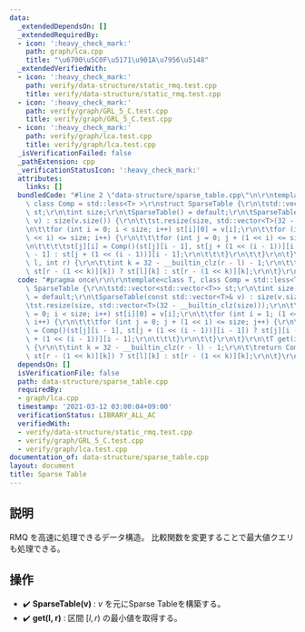 ```yaml
---
data:
  _extendedDependsOn: []
  _extendedRequiredBy:
  - icon: ':heavy_check_mark:'
    path: graph/lca.cpp
    title: "\u6700\u5C0F\u5171\u901A\u7956\u5148"
  _extendedVerifiedWith:
  - icon: ':heavy_check_mark:'
    path: verify/data-structure/static_rmq.test.cpp
    title: verify/data-structure/static_rmq.test.cpp
  - icon: ':heavy_check_mark:'
    path: verify/graph/GRL_5_C.test.cpp
    title: verify/graph/GRL_5_C.test.cpp
  - icon: ':heavy_check_mark:'
    path: verify/graph/lca.test.cpp
    title: verify/graph/lca.test.cpp
  _isVerificationFailed: false
  _pathExtension: cpp
  _verificationStatusIcon: ':heavy_check_mark:'
  attributes:
    links: []
  bundledCode: "#line 2 \"data-structure/sparse_table.cpp\"\n\r\ntemplate<class T,\
    \ class Comp = std::less<T> >\r\nstruct SparseTable {\r\n\tstd::vector<std::vector<T>>\
    \ st;\r\n\tint size;\r\n\tSparseTable() = default;\r\n\tSparseTable(const std::vector<T>&\
    \ v) : size(v.size()) {\r\n\t\tst.resize(size, std::vector<T>(32 - __builtin_clz(size)));\r\
    \n\t\tfor (int i = 0; i < size; i++) st[i][0] = v[i];\r\n\t\tfor (int i = 1; (1\
    \ << i) <= size; i++) {\r\n\t\t\tfor (int j = 0; j + (1 << i) <= size; j++) {\r\
    \n\t\t\t\tst[j][i] = Comp()(st[j][i - 1], st[j + (1 << (i - 1))][i - 1]) ? st[j][i\
    \ - 1] : st[j + (1 << (i - 1))][i - 1];\r\n\t\t\t}\r\n\t\t}\r\n\t}\r\n\tT get(int\
    \ l, int r) {\r\n\t\tint k = 32 - __builtin_clz(r - l) - 1;\r\n\t\treturn Comp()(st[l][k],\
    \ st[r - (1 << k)][k]) ? st[l][k] : st[r - (1 << k)][k];\r\n\t}\r\n};\n"
  code: "#pragma once\r\n\r\ntemplate<class T, class Comp = std::less<T> >\r\nstruct\
    \ SparseTable {\r\n\tstd::vector<std::vector<T>> st;\r\n\tint size;\r\n\tSparseTable()\
    \ = default;\r\n\tSparseTable(const std::vector<T>& v) : size(v.size()) {\r\n\t\
    \tst.resize(size, std::vector<T>(32 - __builtin_clz(size)));\r\n\t\tfor (int i\
    \ = 0; i < size; i++) st[i][0] = v[i];\r\n\t\tfor (int i = 1; (1 << i) <= size;\
    \ i++) {\r\n\t\t\tfor (int j = 0; j + (1 << i) <= size; j++) {\r\n\t\t\t\tst[j][i]\
    \ = Comp()(st[j][i - 1], st[j + (1 << (i - 1))][i - 1]) ? st[j][i - 1] : st[j\
    \ + (1 << (i - 1))][i - 1];\r\n\t\t\t}\r\n\t\t}\r\n\t}\r\n\tT get(int l, int r)\
    \ {\r\n\t\tint k = 32 - __builtin_clz(r - l) - 1;\r\n\t\treturn Comp()(st[l][k],\
    \ st[r - (1 << k)][k]) ? st[l][k] : st[r - (1 << k)][k];\r\n\t}\r\n};"
  dependsOn: []
  isVerificationFile: false
  path: data-structure/sparse_table.cpp
  requiredBy:
  - graph/lca.cpp
  timestamp: '2021-03-12 03:00:04+09:00'
  verificationStatus: LIBRARY_ALL_AC
  verifiedWith:
  - verify/data-structure/static_rmq.test.cpp
  - verify/graph/GRL_5_C.test.cpp
  - verify/graph/lca.test.cpp
documentation_of: data-structure/sparse_table.cpp
layout: document
title: Sparse Table
---
```


## 説明
RMQ を高速に処理できるデータ構造。
比較関数を変更することで最大値クエリも処理できる。

## 操作
- :heavy_check_mark: **SparseTable(v)** : $v$ を元にSparse Tableを構築する。
- :heavy_check_mark: **get(l, r)** : 区間 $[l,r)$ の最小値を取得する。
